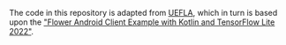 The code in this repository is adapted from [UEFLA](https://github.com/marcellomaugeri/User-Empowered-Federated-Learning-in-Automotive), which in turn is based upon the ["Flower Android Client Example with Kotlin and TensorFlow Lite 2022"](https://flower.ai/docs/examples/android-kotlin.html).